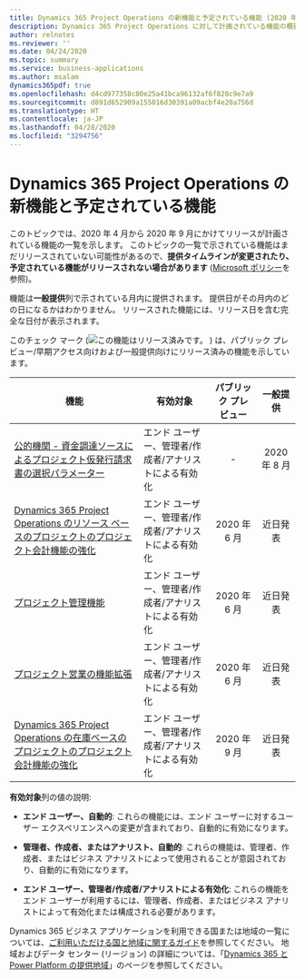 ```yaml
---
title: Dynamics 365 Project Operations の新機能と予定されている機能 (2020 年リリース ウェーブ 1)
description: Dynamics 365 Project Operations に対して計画されている機能の概要。
author: relnotes
ms.reviewer: ''
ms.date: 04/24/2020
ms.topic: summary
ms.service: business-applications
ms.author: msalam
dynamics365pdf: true
ms.openlocfilehash: d4cd977358c80e25a41bca96132af6f828c9e7a9
ms.sourcegitcommit: d891d652909a155016d30391a09acbf4e20a756d
ms.translationtype: HT
ms.contentlocale: ja-JP
ms.lasthandoff: 04/28/2020
ms.locfileid: "3294756"
---
```

# <a name="whats-new-and-planned-for-dynamics-365-project-operations"></a>Dynamics 365 Project Operations の新機能と予定されている機能

このトピックでは、2020 年 4 月から 2020 年 9 月にかけてリリースが計画されている機能の一覧を示します。 このトピックの一覧で示されている機能はまだリリースされていない可能性があるので、**提供タイムラインが変更されたり、予定されている機能がリリースされない場合があります** ([Microsoft ポリシー](https://go.microsoft.com/fwlink/p/?linkid=2007332)を参照)。

機能は**一般提供**列で示されている月内に提供されます。 提供日がその月内のどの日になるかはわかりません。 リリースされた機能には、リリース日を含む完全な日付が表示されます。

このチェック マーク (![この機能はリリース済みです。](/dynamics365-release-plan/media/green-checkmark.png "この機能はリリース済みです。") ) は、パブリック プレビュー/早期アクセス向けおよび一般提供向けにリリース済みの機能を示しています。

| 機能    | 有効対象    |  パブリック プレビュー |  一般提供 | 
| ---------- |---------------- | :---------------: |:--------------: |
 | [公的機関 - 資金調達ソースによるプロジェクト仮発行請求書の選択パラメーター](public-sector--project-invoice-proposal-selection-parameter-funding-source.md) | エンド ユーザー、管理者/作成者/アナリストによる有効化 | -|2020 年 8 月 | 
| [Dynamics 365 Project Operations のリソース ベースのプロジェクトのプロジェクト会計機能の強化](enhanced-project-accounting-capabilities-resource-based-project-dynamics-365-project-operations.md) | エンド ユーザー、管理者/作成者/アナリストによる有効化| 2020 年 6 月|近日発表 | 
| [プロジェクト管理機能](project-management-capabilities.md) | エンド ユーザー、管理者/作成者/アナリストによる有効化| 2020 年 6 月|近日発表 | 
| [プロジェクト営業の機能拡張](project-sales-enhancements.md) | エンド ユーザー、管理者/作成者/アナリストによる有効化| 2020 年 6 月|近日発表 | 
| [Dynamics 365 Project Operations の在庫ベースのプロジェクトのプロジェクト会計機能の強化](enhanced-project-accounting-capabilities-inventory-based-projects-dynamics-365-project-operations.md) | エンド ユーザー、管理者/作成者/アナリストによる有効化| 2020 年 9 月|近日発表 | 

**有効対象**列の値の説明:

- **エンド ユーザー、自動的**: これらの機能には、エンド ユーザーに対するユーザー エクスペリエンスへの変更が含まれており、自動的に有効になります。

- **管理者、作成者、またはアナリスト、自動的**: これらの機能は、管理者、作成者、またはビジネス アナリストによって使用されることが意図されており、自動的に有効になります。

- **エンド ユーザー、管理者/作成者/アナリストによる有効化**: これらの機能をエンド ユーザーが利用するには、管理者、作成者、またはビジネス アナリストによって有効化または構成される必要があります。

Dynamics 365 ビジネス アプリケーションを利用できる国または地域の一覧については、[ご利用いただける国と地域に関するガイド](https://aka.ms/dynamics_365_international_availability_deck)を参照してください。  地域およびデータ センター (リージョン) の詳細については、「[Dynamics 365 と Power Platform の提供地域](https://aka.ms/BusinessAppsGeoAvailability)」のページを参照してください。
